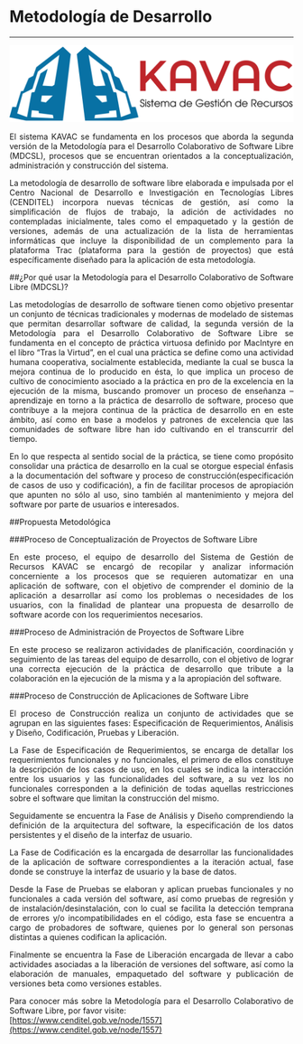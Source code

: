 # Metodología de Desarrollo
***************************
<div style="text-align: justify;" >

![Screenshot](img/logokavac.png#imagen)


El sistema KAVAC se fundamenta en los procesos que aborda la segunda versión de la Metodología para el Desarrollo Colaborativo de Software Libre (MDCSL), procesos que se encuentran orientados a la conceptualización, administración y construcción del sistema. 

La metodología de desarrollo de software libre elaborada e impulsada por el Centro Nacional de Desarrollo e Investigación en Tecnologías Libres (CENDITEL) incorpora nuevas técnicas de gestión, así como la simplificación de flujos de trabajo, la adición de actividades no contempladas inicialmente, tales como el empaquetado y la gestión de versiones, además de una actualización de la lista de herramientas informáticas que incluye la disponibilidad de un complemento para la plataforma Trac (plataforma para la gestión de proyectos) que está específicamente diseñado para la aplicación de esta metodología.

##¿Por qué usar la Metodología para el Desarrollo Colaborativo de Software Libre (MDCSL)?

Las metodologías de desarrollo de software tienen como objetivo presentar un conjunto de técnicas tradicionales y modernas de modelado de sistemas que permitan desarrollar software de calidad, la segunda versión de la Metodología para el Desarrollo Colaborativo de Software Libre se fundamenta en el concepto de práctica virtuosa definido por MacIntyre en el libro “Tras la Virtud”, en el cual una práctica se define como una actividad humana cooperativa, socialmente establecida, mediante la cual se busca la mejora continua de lo producido en ésta, lo que implica un proceso de cultivo de conocimiento asociado a la práctica en pro de la excelencia en la ejecución de la misma, buscando promover un proceso de enseñanza – aprendizaje en torno a la práctica de desarrollo de software, proceso que contribuye a la mejora continua de la práctica de desarrollo en en este ámbito, así como en base a modelos y patrones de excelencia que las comunidades de software libre han ido cultivando en el transcurrir del tiempo. 

En lo que respecta al sentido social de la práctica, se tiene como propósito consolidar una práctica de desarrollo en la cual se otorgue especial énfasis a la documentación del software y proceso de construcción(especificación de casos de uso y codificación), a fin de facilitar procesos de apropiación que apunten no sólo al uso, sino también al mantenimiento y mejora del software por parte de usuarios e interesados.

##Propuesta Metodológica 

###Proceso de Conceptualización de Proyectos de Software Libre

En este proceso, el equipo de desarrollo del Sistema de Gestión de Recursos KAVAC se encargó de recopilar y analizar información concerniente a los procesos que se requieren automatizar en una aplicación de software, con el objetivo de comprender el dominio de la aplicación a desarrollar así como los problemas o necesidades de los usuarios, con la finalidad de plantear una propuesta de desarrollo de software acorde con los requerimientos necesarios. 

###Proceso de Administración de Proyectos de Software Libre

En este proceso se realizaron actividades de planificación, coordinación y seguimiento de las tareas del equipo de desarrollo, con el objetivo de lograr una correcta ejecución de la práctica de desarrollo que tribute a la colaboración en la ejecución de la misma y a la apropiación del software. 

###Proceso de Construcción de Aplicaciones de Software Libre

El proceso de Construcción realiza un conjunto de actividades que se agrupan en las siguientes fases: Especificación de Requerimientos, Análisis y Diseño, Codificación, Pruebas y Liberación.

La Fase de Especificación de Requerimientos, se encarga de detallar los requerimientos funcionales y no funcionales, el primero de ellos constituye la descripción de los casos de uso, en los cuales se indica la interacción entre los usuarios y las funcionalidades del software, a su vez los no funcionales corresponden a la definición de todas aquellas restricciones sobre el software que limitan la construcción del mismo.

Seguidamente se encuentra la Fase de Análisis y Diseño comprendiendo la definición de la arquitectura del software, la especificación de los datos persistentes y el diseño de la interfaz de usuario.

La Fase de Codificación es la encargada de desarrollar las funcionalidades de la aplicación de software correspondientes a la iteración actual, fase donde se construye la interfaz de usuario y la base de datos.

Desde la Fase de Pruebas se elaboran y aplican pruebas funcionales y no funcionales a cada versión del software, así como pruebas de regresión y de instalación/desinstalación, con lo cual se facilita la detección temprana de errores y/o incompatibilidades en el código, esta fase se encuentra a cargo de probadores de software, quienes por lo general son personas distintas a quienes codifican la aplicación.

Finalmente se encuentra la Fase de Liberación encargada de llevar a cabo actividades asociadas a la liberación de versiones del software, así como la elaboración de manuales, empaquetado del software y publicación de versiones beta como versiones estables. 

Para conocer más sobre la Metodología para el Desarrollo Colaborativo de Software Libre, por favor visite:  
[https://www.cenditel.gob.ve/node/1557](https://www.cenditel.gob.ve/node/1557)

</div>





